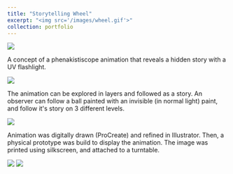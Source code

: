 ```yaml
---
title: "Storytelling Wheel"
excerpt: "<img src='/images/wheel.gif'>"
collection: portfolio
---
```

<img src='wheel.gif'>

A concept of a phenakistiscope animation that reveals a hidden story with a UV flashlight.

<img src='wheel1.png'>

The animation can be explored in layers and followed as a story. An observer can follow a ball painted with an invisible (in normal light) paint, and follow it's story on 3 different levels.

<img src='wheel2.png'>

Animation was digitally drawn (ProCreate) and refined in Illustrator. Then, a physical prototype was build to display the animation. The image was printed using silkscreen, and attached to a turntable. 

<img src='wheel2.gif'>
<img src='wheel3.gif'>

